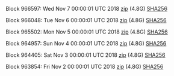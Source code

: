 Block 966597: Wed Nov  7 00:00:01 UTC 2018 [zip](https://dash-bootstrap.ams3.digitaloceanspaces.com/mainnet/2018-11-07/bootstrap.dat.zip) (4.8G) [SHA256](https://dash-bootstrap.ams3.digitaloceanspaces.com/mainnet/2018-11-07/sha256.txt)

Block 966048: Tue Nov  6 00:00:01 UTC 2018 [zip](https://dash-bootstrap.ams3.digitaloceanspaces.com/mainnet/2018-11-06/bootstrap.dat.zip) (4.8G) [SHA256](https://dash-bootstrap.ams3.digitaloceanspaces.com/mainnet/2018-11-06/sha256.txt)

Block 965502: Mon Nov  5 00:00:01 UTC 2018 [zip](https://dash-bootstrap.ams3.digitaloceanspaces.com/mainnet/2018-11-05/bootstrap.dat.zip) (4.8G) [SHA256](https://dash-bootstrap.ams3.digitaloceanspaces.com/mainnet/2018-11-05/sha256.txt)

Block 964957: Sun Nov  4 00:00:01 UTC 2018 [zip](https://dash-bootstrap.ams3.digitaloceanspaces.com/mainnet/2018-11-04/bootstrap.dat.zip) (4.8G) [SHA256](https://dash-bootstrap.ams3.digitaloceanspaces.com/mainnet/2018-11-04/sha256.txt)

Block 964405: Sat Nov  3 00:00:01 UTC 2018 [zip](https://dash-bootstrap.ams3.digitaloceanspaces.com/mainnet/2018-11-03/bootstrap.dat.zip) (4.8G) [SHA256](https://dash-bootstrap.ams3.digitaloceanspaces.com/mainnet/2018-11-03/sha256.txt)

Block 963854: Fri Nov  2 00:00:01 UTC 2018 [zip](https://dash-bootstrap.ams3.digitaloceanspaces.com/mainnet/2018-11-02/bootstrap.dat.zip) (4.8G) [SHA256](https://dash-bootstrap.ams3.digitaloceanspaces.com/mainnet/2018-11-02/sha256.txt)
